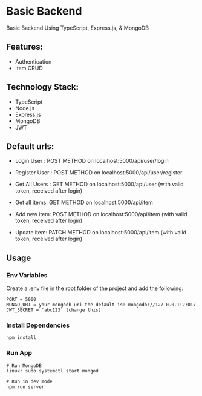 # Basic Backend

Basic Backend Using TypeScript, Express.js, & MongoDB

## Features:

- Authentication
- Item CRUD

## Technology Stack:

- TypeScript
- Node.js
- Express.js
- MongoDB
- JWT

## Default urls:

- Login User : POST METHOD on localhost:5000/api/user/login 
- Register User : POST METHOD on localhost:5000/api/user/register
- Get All Users : GET METHOD on localhost:5000/api/user (with valid token, received after login)

- Get all items: GET METHOD on localhost:5000/api/item
- Add new item: POST METHOD on localhost:5000/api/item (with valid token, received after login)
- Update item: PATCH METHOD on localhost:5000/api/item (with valid token, received after login)

## Usage

### Env Variables

Create a .env file in the root folder of the project and add the following:

```
PORT = 5000
MONGO_URI = your mongodb uri the default is: mongodb://127.0.0.1:27017 
JWT_SECRET = 'abc123' (change this)

```

### Install Dependencies

```
npm install

```

### Run App

```
# Run MongoDB
linux: sudo systemctl start mongod

# Run in dev mode
npm run server

```

